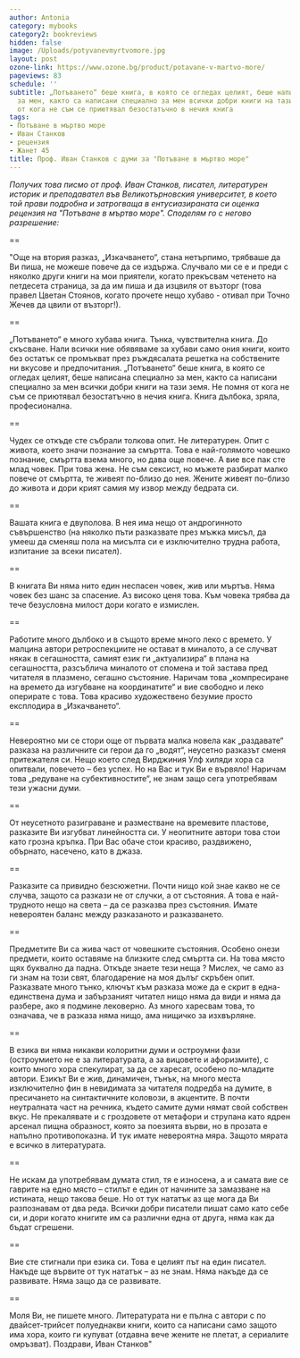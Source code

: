 ```yaml
---
author: Antonia
category: mybooks
category2: bookreviews
hidden: false
image: /Uploads/potyvanevmyrtvomore.jpg
layout: post
ozone-link: https://www.ozone.bg/product/potavane-v-martvo-more/
pageviews: 83
schedule: ''
subtitle: „Потъването“ беше книга, в която се огледах целият, беше написана специално
  за мен, както са написани специално за мен всички добри книги на тази земя. Не помня
  от кога не съм се приютявал безостатъчно в нечия книга
tags:
- Потъване в мъртво море
- Иван Станков
- рецензия
- Жанет 45
title: Проф. Иван Станков с думи за "Потъване в мъртво море"
---
```


*Получих това писмо от проф. Иван Станков, писател, литературен историк и преподавател във Великотърновския университет, в което той прави подробна и затрогваща в ентусиазираната си оценка рецензия на "Потъване в мъртво море". Споделям го с негово разрешение:*

\==

"Още на втория разказ, „Изкачването“, стана нетърпимо, трябваше да Ви пиша, не можеше повече да се издържа. Случвало ми се е и преди с няколко други книги на мои приятели, когато прекъсвам четенето на петдесета страница, за да им пиша и да изцвиля от възторг (това правел Цветан Стоянов, когато прочете нещо хубаво - отивал при Точно Жечев да цвили от възторг!).

\==

„Потъването“ е много хубава книга. Тънка, чувствителна книга. До скъсване. Нали всички ние обявяваме за хубави само ония книги, които без остатък се промъкват през ръждясалата решетка на собствените ни вкусове и предпочитания. „Потъването“ беше книга, в която се огледах целият, беше написана специално за мен, както са написани специално за мен всички добри книги на тази земя. Не помня от кога не съм се приютявал безостатъчно в нечия книга. Книга дълбока, зряла, професионална.

\==

Чудех се откъде сте събрали толкова опит. Не литературен. Опит с живота, което значи познание за смъртта. Това е най-голямото човешко познание, смъртта взема много, но дава още повече. А вие все пак сте млад човек. При това жена. Не съм сексист, но мъжете разбират малко повече от смъртта, те живеят по-близо до нея. Жените живеят по-близо до живота и дори крият самия му извор между бедрата си.

\==

Вашата книга е двуполова. В нея има нещо от андрогинното съвършенство (на няколко пъти разказвате през мъжка мисъл, да умееш да сменяш пола на мисълта си е изключително трудна работа, изпитание за всеки писател).

\==

В книгата Ви няма нито един неспасен човек, жив или мъртъв. Няма човек без шанс за спасение. Аз високо ценя това. Към човека трябва да тече безусловна милост дори когато е измислен.

\==

Работите много дълбоко и в същото време много леко с времето. У малцина автори ретроспекциите не остават в миналото, а се случват някак в сегашността, самият език ги „актуализира“ в плана на сегашността, разсъблича миналото от спомена и той застава пред читателя в плазмено, сегашно състояние. Наричам това „компресиране на времето да изгубване на координатите“ и вие свободно и леко оперирате с това. Това красиво художествено безумие просто експлодира в „Изкачването“.

\==

Невероятно ми се стори още от първата малка новела как „раздавате“ разказа на различните си герои да го „водят“, неусетно разказът сменя притежателя си. Нещо което след Вирджиния Улф хиляди хора са опитвали, повечето – без успех. Но на Вас и тук Ви е вървяло! Наричам това „редуване на субективностите“, не знам защо сега употребявам тези ужасни думи.

\==

От неусетното разиграване и разместване на времевите пластове, разказите Ви изгубват линейността си. У неопитните автори това стои като грозна кръпка. При Вас обаче стои красиво, раздвижено, обърнато, насечено, като в джаза.

\==

Разказите са привидно безсюжетни. Почти нищо кой знае какво не се случва, защото са разкази не от случки, а от състояния. А това е най-трудното нещо на света – да се разказва през състояния. Имате невероятен баланс между разказаното и разказването.

\==

Предметите Ви са жива част от човешките състояния. Особено онези предмети, които оставяме на близките след смъртта си. На това място щях буквално да падна. Откъде знаете тези неща ? Мислех, че само аз ги знам на този свят, благодарение на моя дълъг скръбен опит.\
Разказвате много тънко, ключът към разказа може да е скрит в една-единствена дума и забързаният читател нищо няма да види и няма да разбере, ако я подмине лековерно. Аз много харесвам това, то означава, че в разказа няма нищо, ама нищичко за изхвърляне.

\==

В езика ви няма никакви колоритни думи и остроумни фази (остроумието не е за литературата, а за вицовете и афоризмите), с които много хора спекулират, за да се харесат, особено по-младите автори. Езикът Ви е жив, динамичен, тънък, на много места изключително фин в невидимата за читателя подредба на думите, в пресичането на синтактичните коловози, в акцентите. В почти неутралната част на речника, където самите думи нямат свой собствен вкус. Не прекалявате и с гроздовете от метафори и струпана като ядрен арсенал пищна образност, която за поезията върви, но в прозата е напълно противопоказна. И тук имате невероятна мяра. Защото мярата е всичко в литературата.

\==

Не искам да употребявам думата стил, тя е износена, а и самата вие се гаврите на едно място – стилът е един от начините за замазване на истината, нещо такова беше. Но от тук нататък аз ще мога да Ви разпознавам от два реда. Всички добри писатели пишат само като себе си, и дори когато книгите им са различни една от друга, няма как да бъдат сгрешени.

\==

Вие сте стигнали при езика си. Това е целият път на един писател. Накъде ще вървите от тук нататък – аз не знам. Няма накъде да се развивате. Няма защо да се развивате.

\==

Моля Ви, не пишете много. Литературата ни е пълна с автори с по двайсет-трийсет полуеднакви книги, които са написани само защото има хора, които ги купуват (отдавна вече жените не плетат, а сериалите омръзват). Поздрави, Иван Станков"